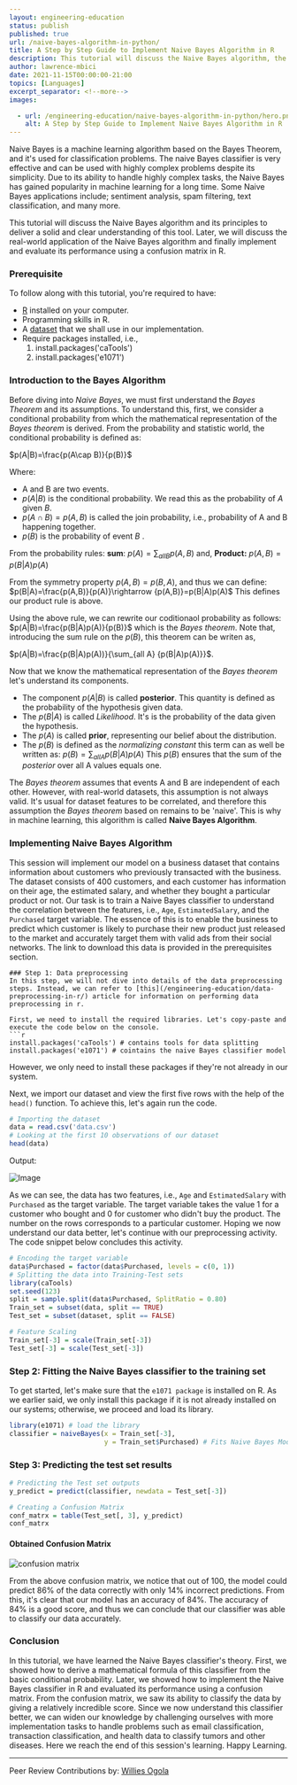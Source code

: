```yaml
---
layout: engineering-education
status: publish
published: true
url: /naive-bayes-algorithm-in-python/
title: A Step by Step Guide to Implement Naive Bayes Algorithm in R
description: This tutorial will discuss the Naive Bayes algorithm, the real-world application of the Naive Bayes algorithm, implement and evaluate its performance using a confusion matrix in R.
author: lawrence-mbici
date: 2021-11-15T00:00:00-21:00
topics: [Languages]
excerpt_separator: <!--more-->
images:

  - url: /engineering-education/naive-bayes-algorithm-in-python/hero.png 
    alt: A Step by Step Guide to Implement Naive Bayes Algorithm in R
---
```

Naive Bayes is a machine learning algorithm based on the Bayes Theorem, and it's used for classification problems. The naive Bayes classifier is very effective and can be used with highly complex problems despite its simplicity. Due to its ability to handle highly complex tasks, the Naive Bayes has gained popularity in machine learning for a long time. Some Naive Bayes applications include; sentiment analysis, spam filtering, text classification, and many more.
<!--more-->
This tutorial will discuss the Naive Bayes algorithm and its principles to deliver a solid and clear understanding of this tool. Later, we will discuss the real-world application of the Naive Bayes algorithm and finally implement and evaluate its performance using a confusion matrix in R.

### Prerequisite
To follow along with this tutorial, you're required to have:
- [R](https://cran.r-project.org/) installed on your computer.
- Programming skills in R.
- A [dataset](https://github.com/mbici/data/blob/main/data.csv) that we shall use in our implementation.
- Require packages installed, i.e., 
  1. install.packages('caTools')
  2. install.packages('e1071')

### Introduction to the Bayes Algorithm
Before diving into *Naive Bayes*, we must first understand the *Bayes Theorem* and its assumptions. To understand this, first, we consider a conditional probability from which the mathematical representation of the *Bayes theorem* is derived. From the probability and statistic world, the conditional probability is defined as:

$p(A|B)=\frac{p(A\cap B)}{p(B)}$

Where:
- A and B are two events.
- $p(A|B)$ is the conditional probability. We read this as the probability of *A* given *B*.
- $p(A\cap B)=p(A, B)$  is called the join probability, i.e.,  probability of A and B happening together.
- $p(B)$ is the probability of event ${B}$ .

From the probability rules:
**sum**: $p(A)=\sum_{all B} {p(A,B)}$ and,
**Product:** ${p(A,B)}=p(B|A)p(A)$

From the symmetry property $p(A, B ) = p(B, A)$, and thus we can define:
$p(B|A)=\frac{p(A,B)}{p(A)}\rightarrow {p(A,B)}=p(B|A)p(A)$
This defines our product rule is above.

Using the above rule, we can rewrite our coditionaol probability as follows:
$p(A|B)=\frac{p(B|A)p(A)}{p(B)}$
which is the *Bayes theorem*. Note that, introducing the sum rule on the $p{(B)}$, this theorem can be writen as,

$p(A|B)=\frac{p(B|A)p(A))}{\sum_{all A} {p(B|A)p(A)}}$.

Now that we know the mathematical representation of the *Bayes theorem* let's understand its components.
- The component $p(A|B)$ is called **posterior**. This quantity is defined as the probability of the hypothesis given data.
- The ${p(B|A)}$ is called *Likelihood*. It's is the probability of the data given the hypothesis.
- The $p(A)$ is called **prior**, representing our belief about the distribution.
- The $p(B)$ is defined as the *normalizing constant* this term can as well be written as:
  $p(B)=\sum_{all A} {p(B|A)p(A)}$
This  $p(B)$ ensures that the sum of the *posterior* over all A values equals one.

The *Bayes theorem* assumes that events A and B are independent of each other. However, with real-world datasets, this assumption is not always valid. It's usual for dataset features to be correlated, and therefore this assumption the *Bayes theorem* based on remains to be 'naive'. This is why in machine learning, this algorithm is called **Naive Bayes Algorithm**.
### Implementing Naive Bayes Algorithm
This session will implement our model on a business dataset that contains information about customers who previously transacted with the business. The dataset consists of 400 customers, and each customer has information on their age, the estimated salary, and whether they bought a particular product or not. Our task is to train a Naive Bayes classifier to understand the correlation between the features, i.e., `Age`,  `EstimatedSalary`, and the `Purchased` target variable. The essence of this is to enable the business to predict which customer is likely to purchase their new product just released to the market and accurately target them with valid ads from their social networks. The link to download this data is provided in the prerequisites section.
```
### Step 1: Data preprocessing
In this step, we will not dive into details of the data preprocessing steps. Instead, we can refer to [this](/engineering-education/data-preprocessing-in-r/) article for information on performing data preprocessing in r.

First, we need to install the required libraries. Let's copy-paste and execute the code below on the console.
```r
install.packages('caTools') # contains tools for data splitting
install.packages('e1071') # cointains the naive Bayes classifier model
```
However, we only need to install these packages if they're not already in our system.

Next, we import our dataset and view the first five rows with the help of the `head()` function. To achieve this, let's again run the code.

```r
# Importing the dataset
data = read.csv('data.csv')
# Looking at the first 10 observations of our dataset
head(data)
```
Output:

![Image](/engineering-education/naive-bayes-algorithm-in-python/output-image.png)

As we can see, the data has two features, i.e., `Age` and `EstimatedSalary` with `Purchased` as the target variable. The target variable takes the value 1 for a customer who bought and 0 for customer who didn't buy the product. The number on the rows corresponds to a particular customer. Hoping we now understand our data better, let's continue with our preprocessing activity. The code snippet below concludes this activity.

```r
# Encoding the target variable
data$Purchased = factor(data$Purchased, levels = c(0, 1))
# Splitting the data into Training-Test sets
library(caTools)
set.seed(123)
split = sample.split(data$Purchased, SplitRatio = 0.80)
Train_set = subset(data, split == TRUE)
Test_set = subset(dataset, split == FALSE)

# Feature Scaling
Train_set[-3] = scale(Train_set[-3])
Test_set[-3] = scale(Test_set[-3])

```
### Step 2: Fitting the Naive Bayes classifier to the training set
To get started, let's make sure that the `e1071 package` is installed on R. As we earlier said, we only install this package if it is not already installed on our systems; otherwise, we proceed and load its library.

```r
library(e1071) # load the library
classifier = naiveBayes(x = Train_set[-3],
                        y = Train_set$Purchased) # Fits Naive Bayes Model to the training set

```

### Step 3: Predicting the test set results

```r
# Predicting the Test set outputs
y_predict = predict(classifier, newdata = Test_set[-3])

# Creating a Confusion Matrix
conf_matrx = table(Test_set[, 3], y_predict)
conf_matrx
```
#### Obtained Confusion Matrix

![confusion matrix](/engineering-education/naive-bayes-algorithm-in-python/confusion-matrix.png)

From the above confusion matrix, we notice that out of 100, the model could predict 86% of the data correctly with only 14% incorrect predictions. From this, it's clear that our model has an accuracy of 84%. The accuracy of 84% is a good score, and thus we can conclude that our classifier was able to classify our data accurately.

### Conclusion
In this tutorial, we have learned the Naive Bayes classifier's theory. First, we showed how to derive a mathematical formula of this classifier from the basic conditional probability. Later, we showed how to implement the  Naive Bayes classifier in R and evaluated its performance using a confusion matrix. From the confusion matrix, we saw its ability to classify the data by giving a relatively incredible score. Since we now understand this classifier better, we can widen our knowledge by challenging ourselves with more implementation tasks to handle problems such as email classification, transaction classification, and health data to classify tumors and other diseases. Here we reach the end of this session's learning.
Happy Learning.

---
Peer Review Contributions by: [Willies Ogola](/engineering-education/authors/willies-ogola/)

